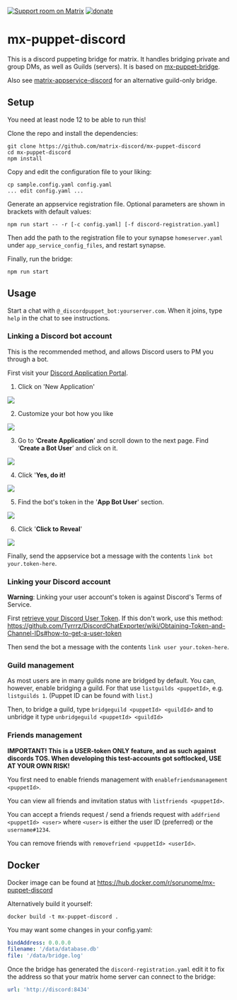 [![Support room on Matrix](https://img.shields.io/matrix/mx-puppet-bridge:sorunome.de.svg?label=%23mx-puppet-bridge%3Asorunome.de&logo=matrix&server_fqdn=sorunome.de)](https://matrix.to/#/#mx-puppet-bridge:sorunome.de) [![donate](https://liberapay.com/assets/widgets/donate.svg)](https://liberapay.com/Sorunome/donate)

# mx-puppet-discord
This is a discord puppeting bridge for matrix. It handles bridging private and group DMs, as well as Guilds (servers).
It is based on [mx-puppet-bridge](https://github.com/Sorunome/mx-puppet-bridge).

Also see [matrix-appservice-discord](https://github.com/Half-Shot/matrix-appservice-discord) for an alternative guild-only bridge.

## Setup

You need at least node 12 to be able to run this!

Clone the repo and install the dependencies:

```
git clone https://github.com/matrix-discord/mx-puppet-discord
cd mx-puppet-discord
npm install
```

Copy and edit the configuration file to your liking:

```
cp sample.config.yaml config.yaml
... edit config.yaml ...
```

Generate an appservice registration file. Optional parameters are shown in
brackets with default values:

```
npm run start -- -r [-c config.yaml] [-f discord-registration.yaml]
```

Then add the path to the registration file to your synapse `homeserver.yaml`
under `app_service_config_files`, and restart synapse.

Finally, run the bridge:

```
npm run start
```

## Usage

Start a chat with `@_discordpuppet_bot:yourserver.com`. When it joins, type
`help` in the chat to see instructions.

### Linking a Discord bot account

This is the recommended method, and allows Discord users to PM you through a
bot.

First visit your [Discord Application
Portal](https://discord.com/developers/applications).

1. Click on 'New Application'

![](img/bot-1.jpg)

2. Customize your bot how you like

![](img/bot-2.jpg)

3. Go to ‘**Create Application**’ and scroll down to the next page. Find ‘**Create a Bot User**’ and click on it.

![](img/bot-3.jpg)

4. Click '**Yes, do it!**

![](img/bot-4.jpg)

5. Find the bot's token in the '**App Bot User**' section.

![](img/bot-5.jpg)

6. Click '**Click to Reveal**'

![](img/bot-6.jpg)

Finally, send the appservice bot a message with the contents `link bot
your.token-here`.

### Linking your Discord account

**Warning**: Linking your user account's token is against Discord's Terms of Service.

First [retrieve your Discord User Token](https://discordhelp.net/discord-token).
If this don't work, use this method:
https://github.com/Tyrrrz/DiscordChatExporter/wiki/Obtaining-Token-and-Channel-IDs#how-to-get-a-user-token

Then send the bot a message with the contents `link user your.token-here`.

### Guild management

As most users are in many guilds none are bridged by default. You can, however, enable bridging a guild. For that use `listguilds <puppetId>`, e.g. `listguilds 1`. (Puppet ID can be found with `list`.)

Then, to bridge a guild, type `bridgeguild <puppetId> <guildId>` and to unbridge it type `unbridgeguild <puppetId> <guildId>`

### Friends management

**IMPORTANT! This is a USER-token ONLY feature, and as such against discords TOS. When developing this test-accounts got softlocked, USE AT YOUR OWN RISK!**

You first need to enable friends management with `enablefriendsmanagement <puppetId>`.

You can view all friends and invitation status with `listfriends <puppetId>`.

You can accept a friends request / send a friends request with `addfriend <puppetId> <user>` where `<user>` is either the user ID (preferred) or the `username#1234`.

You can remove friends with `removefriend <puppetId> <userId>`.

## Docker

Docker image can be found at https://hub.docker.com/r/sorunome/mx-puppet-discord

Alternatively build it yourself:

    docker build -t mx-puppet-discord .

You may want some changes in your config.yaml:

```yaml
bindAddress: 0.0.0.0
filename: '/data/database.db'
file: '/data/bridge.log'
```

Once the bridge has generated the `discord-registration.yaml` edit it to fix the
address so that your matrix home server can connect to the bridge:

```yaml
url: 'http://discord:8434'
```
